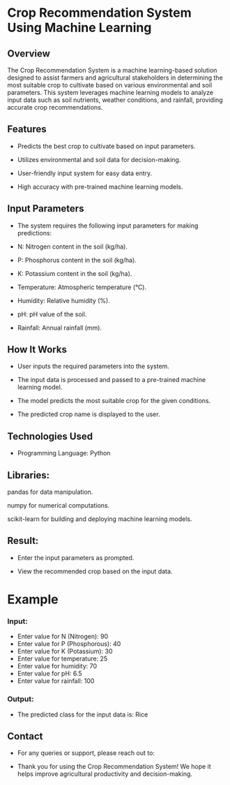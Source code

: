 # Crop Recommendation System Using Machine Learning

## Overview

The Crop Recommendation System is a machine learning-based solution designed to assist farmers and agricultural stakeholders in determining the most suitable crop to cultivate based on various environmental and soil parameters. This system leverages machine learning models to analyze input data such as soil nutrients, weather conditions, and rainfall, providing accurate crop recommendations.

## Features

- Predicts the best crop to cultivate based on input parameters.

- Utilizes environmental and soil data for decision-making.

- User-friendly input system for easy data entry.

- High accuracy with pre-trained machine learning models.

## Input Parameters

- The system requires the following input parameters for making predictions:

- N: Nitrogen content in the soil (kg/ha).

- P: Phosphorus content in the soil (kg/ha).

- K: Potassium content in the soil (kg/ha).

- Temperature: Atmospheric temperature (°C).

- Humidity: Relative humidity (%).

- pH: pH value of the soil.

- Rainfall: Annual rainfall (mm).

## How It Works

- User inputs the required parameters into the system.

- The input data is processed and passed to a pre-trained machine learning model.

- The model predicts the most suitable crop for the given conditions.

- The predicted crop name is displayed to the user.

## Technologies Used

- Programming Language: Python

## Libraries:

pandas for data manipulation.

numpy for numerical computations.

scikit-learn for building and deploying machine learning models.

## Result:
- Enter the input parameters as prompted.
  
- View the recommended crop based on the input data.

# Example

### Input:

- Enter value for N (Nitrogen): 90
- Enter value for P (Phosphorous): 40
- Enter value for K (Potassium): 30
- Enter value for temperature: 25
- Enter value for humidity: 70
- Enter value for pH: 6.5
- Enter value for rainfall: 100

### Output:

- The predicted class for the input data is: Rice


## Contact

- For any queries or support, please reach out to:

- Thank you for using the Crop Recommendation System! We hope it helps improve agricultural productivity and decision-making.

